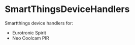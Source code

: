 # SmartThingsDeviceHandlers

Smartthings device handlers for:
* Eurotronic Spirit
* Neo Coolcam PIR
